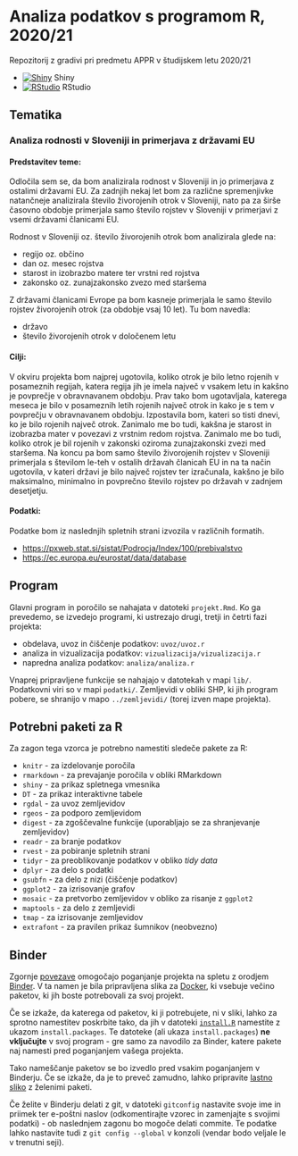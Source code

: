 # Analiza podatkov s programom R, 2020/21

Repozitorij z gradivi pri predmetu APPR v študijskem letu 2020/21

* [![Shiny](http://mybinder.org/badge.svg)](http://mybinder.org/v2/gh/tinkaracadez/APPR-2020-21/master?urlpath=shiny/APPR-2020-21/projekt.Rmd) Shiny
* [![RStudio](http://mybinder.org/badge.svg)](http://mybinder.org/v2/gh/tinkaracadez/APPR-2020-21/master?urlpath=rstudio) RStudio

## Tematika

### Analiza rodnosti v Sloveniji in primerjava z državami EU

#### Predstavitev teme: 

Odločila sem se, da bom analizirala rodnost v Sloveniji in jo primerjava z ostalimi državami EU. Za zadnjih nekaj let bom za različne spremenjivke natančneje analizirala število živorojenih otrok v Sloveniji, nato pa za širše časovno obdobje primerjala samo število rojstev v Sloveniji v primerjavi z vsemi državami članicami EU.

Rodnost v Sloveniji oz. število živorojenih otrok bom analizirala glede na:

* regijo oz. občino
* dan oz. mesec rojstva
* starost in izobrazbo matere ter vrstni red rojstva
* zakonsko oz. zunajzakonsko zvezo med staršema
    
Z državami članicami Evrope pa bom kasneje primerjala le samo število rojstev živorojenih otrok (za obdobje vsaj 10 let).
Tu bom navedla:

* državo
* število živorojenih otrok v določenem letu
    
#### Cilji: 

V okviru projekta bom najprej ugotovila, koliko otrok je bilo letno rojenih v posameznih regijah, katera regija jih je imela največ v vsakem letu in kakšno je povprečje v obravnavanem obdobju. Prav tako bom ugotavljala, katerega meseca je bilo v posameznih letih rojenih največ otrok in kako je s tem v povprečju v obravnavanem obdobju. Izpostavila bom, kateri so tisti dnevi, ko je bilo rojenih največ otrok. Zanimalo me bo tudi, kakšna je starost in izobrazba mater v povezavi z vrstnim redom rojstva. Zanimalo me bo tudi, koliko otrok je bil rojenih v zakonski oziroma zunajzakonski zvezi med staršema. Na koncu pa bom samo število živorojenih rojstev v Sloveniji primerjala s številom le-teh v ostalih državah članicah EU in na ta način ugotovila, v kateri državi je bilo največ rojstev ter izračunala, kakšno je bilo maksimalno, minimalno in povprečno število rojstev po državah v zadnjem desetjetju.

#### Podatki: 

Podatke bom iz naslednjih spletnih strani izvozila v različnih formatih.

* https://pxweb.stat.si/sistat/Podrocja/Index/100/prebivalstvo
* https://ec.europa.eu/eurostat/data/database
    
## Program

Glavni program in poročilo se nahajata v datoteki `projekt.Rmd`.
Ko ga prevedemo, se izvedejo programi, ki ustrezajo drugi, tretji in četrti fazi projekta:

* obdelava, uvoz in čiščenje podatkov: `uvoz/uvoz.r`
* analiza in vizualizacija podatkov: `vizualizacija/vizualizacija.r`
* napredna analiza podatkov: `analiza/analiza.r`

Vnaprej pripravljene funkcije se nahajajo v datotekah v mapi `lib/`.
Podatkovni viri so v mapi `podatki/`.
Zemljevidi v obliki SHP, ki jih program pobere,
se shranijo v mapo `../zemljevidi/` (torej izven mape projekta).

## Potrebni paketi za R

Za zagon tega vzorca je potrebno namestiti sledeče pakete za R:

* `knitr` - za izdelovanje poročila
* `rmarkdown` - za prevajanje poročila v obliki RMarkdown
* `shiny` - za prikaz spletnega vmesnika
* `DT` - za prikaz interaktivne tabele
* `rgdal` - za uvoz zemljevidov
* `rgeos` - za podporo zemljevidom
* `digest` - za zgoščevalne funkcije (uporabljajo se za shranjevanje zemljevidov)
* `readr` - za branje podatkov
* `rvest` - za pobiranje spletnih strani
* `tidyr` - za preoblikovanje podatkov v obliko *tidy data*
* `dplyr` - za delo s podatki
* `gsubfn` - za delo z nizi (čiščenje podatkov)
* `ggplot2` - za izrisovanje grafov
* `mosaic` - za pretvorbo zemljevidov v obliko za risanje z `ggplot2`
* `maptools` - za delo z zemljevidi
* `tmap` - za izrisovanje zemljevidov
* `extrafont` - za pravilen prikaz šumnikov (neobvezno)

## Binder

Zgornje [povezave](#analiza-podatkov-s-programom-r-202021)
omogočajo poganjanje projekta na spletu z orodjem [Binder](https://mybinder.org/).
V ta namen je bila pripravljena slika za [Docker](https://www.docker.com/),
ki vsebuje večino paketov, ki jih boste potrebovali za svoj projekt.

Če se izkaže, da katerega od paketov, ki ji potrebujete, ni v sliki,
lahko za sprotno namestitev poskrbite tako,
da jih v datoteki [`install.R`](install.R) namestite z ukazom `install.packages`.
Te datoteke (ali ukaza `install.packages`) **ne vključujte** v svoj program -
gre samo za navodilo za Binder, katere pakete naj namesti pred poganjanjem vašega projekta.

Tako nameščanje paketov se bo izvedlo pred vsakim poganjanjem v Binderju.
Če se izkaže, da je to preveč zamudno,
lahko pripravite [lastno sliko](https://github.com/jaanos/APPR-docker) z želenimi paketi.

Če želite v Binderju delati z git,
v datoteki `gitconfig` nastavite svoje ime in priimek ter e-poštni naslov
(odkomentirajte vzorec in zamenjajte s svojimi podatki) -
ob naslednjem zagonu bo mogoče delati commite.
Te podatke lahko nastavite tudi z `git config --global` v konzoli
(vendar bodo veljale le v trenutni seji).
